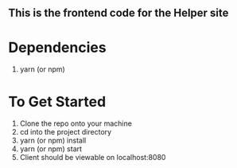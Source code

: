 ## This is the frontend code for the <Teach LA> Helper site

# Dependencies
1. yarn (or npm)

# To Get Started
1. Clone the repo onto your machine
2. cd into the project directory
3. yarn (or npm) install
4. yarn (or npm) start
5. Client should be viewable on localhost:8080
